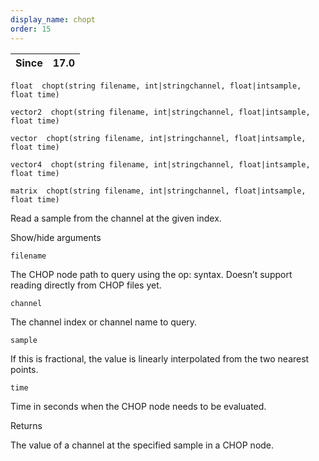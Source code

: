 ```yaml
---
display_name: chopt
order: 15
---
```

| Since | 17.0 |
| --- | --- |

`float  chopt(string filename, int|stringchannel, float|intsample, float time)`

`vector2  chopt(string filename, int|stringchannel, float|intsample, float time)`

`vector  chopt(string filename, int|stringchannel, float|intsample, float time)`

`vector4  chopt(string filename, int|stringchannel, float|intsample, float time)`

`matrix  chopt(string filename, int|stringchannel, float|intsample, float time)`

Read a sample from the channel at the given index.

Show/hide arguments

`filename`

The CHOP node path to query using the op: syntax.
Doesn’t support reading directly from CHOP files yet.

`channel`

The channel index or channel name to query.

`sample`

If this is fractional, the value is linearly interpolated from the
two nearest points.

`time`

Time in seconds when the CHOP node needs to be evaluated.

Returns

The value of a channel at the specified sample in a CHOP node.
